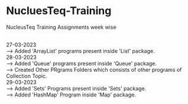 # NucluesTeq-Training
NucleusTeq Training Assignments week wise

<br>
27-03-2023
<br>
--> Added 'ArrayList' programs  present inside 'List' package.
<br>
28-03-2023
<br>
--> Added 'Queue' programs present inside 'Queue' package.
<br>
--> Created Other PRgrams Folders which consists of other programs of Collection Topic.
<br>
29-03-2023
<br>
--> Added 'Sets' Programs present inside 'Sets' package.
<br>
--> Added 'HashMap' Program inside 'Map' package.
